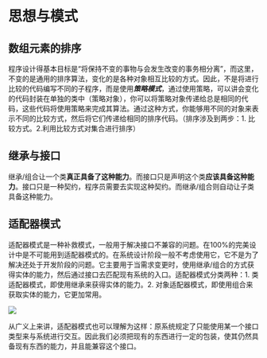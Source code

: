 # 思想与模式

## 数组元素的排序

程序设计得基本目标是“将保持不变的事物与会发生改变的事务相分离”，而这里，不变的是通用的排序算法，变化的是各种对象相互比较的方式。因此，不是将进行比较的代码编写不同的子程序，而是使用***策略模式***，通过使用策略，可以讲会变化的代码封装在单独的类中（策略对象），你可以将策略对象传递给总是相同的代码，这些代码将使用策略来完成其算法。通过这种方式，你能够用不同的对象来表示不同的比较方式，然后将它们传递给相同的排序代码。（排序涉及到两步：1. 比较方式。2.利用比较方式对集合进行排序）



## 继承与接口

继承/组合让一个类**真正具备了这种能力**。而接口只是声明这个类**应该具备这种能力**。接口只是一种契约，程序员需要去实现这种契约。而继承/组合则自动让子类具备这种能力。

## 适配器模式

适配器模式是一种补救模式，一般用于解决接口不兼容的问题。在100%的完美设计中是不可能用到适配器模式的。在系统设计阶段一般不考虑使用它，它不是为了解决还处于开发阶段的问题。它主要用于当需求变更时，使用继承/组合的方式获得实体的能力，然后通过接口去匹配现有系统的入口。适配器模式分类两种：1. 类适配器模式，即使用继承来获得实体的能力。2. 对象适配器模式，即使用组合来获取实体的能力，它更加常用。

![](http://wx3.sinaimg.cn/mw690/0065Y1avgy1fdekzgb82fj30z9068gmq.jpg)

从广义上来讲，适配器模式也可以理解为这样：原系统规定了只能使用某一个接口类型来与系统进行交互。因此我们必须把现有的东西进行一定的包装，使其仍然具备现有东西的能力，并且能兼容这个接口。